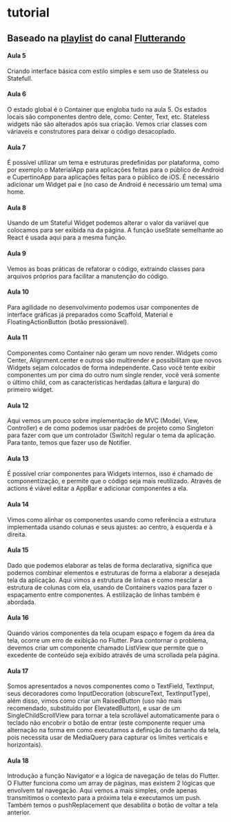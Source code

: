 # tutorial
## Baseado na [playlist](https://www.youtube.com/playlist?list=PLlBnICoI-g-d-J57QIz6Tx5xtUDGQdBFB) do canal [Flutterando](https://www.youtube.com/c/Flutterando) 

#### Aula 5
Criando interface básica com estilo simples e sem uso de Stateless ou Statefull.

#### Aula 6
O estado global é o Container que engloba tudo na aula 5. Os estados locais são componentes dentro dele, como: Center, Text, etc. Stateless widgets não são alterados após sua criação. Vemos criar classes com váriaveis e construtores para deixar o código desacoplado.

#### Aula 7
É possível utilizar um tema e estruturas predefinidas por plataforma, como por exemplo o MaterialApp para aplicações feitas para o público de Android e CupertinoApp para aplicações feitas para o público de iOS. É necessário adicionar um Widget pai e (no caso de Android é necessário um tema) uma home.

#### Aula 8
Usando de um Stateful Widget podemos alterar o valor da variável que colocamos para ser exibida na da página. A função useState semelhante ao React é usada aqui para a mesma função.

#### Aula 9
Vemos as boas práticas de refatorar o código, extraindo classes para arquivos próprios para facilitar a manutenção do código.

#### Aula 10
Para agilidade no desenvolvimento podemos usar componentes de interface gráficas já preparados como Scaffold, Material e FloatingActionButton (botão pressionável).

#### Aula 11
Componentes como Container não geram um novo render. Widgets como Center, Alignment.center e outros são multirender e possibilitam que novos Widgets sejam colocados de forma independente. Caso você tente exibir componentes um por cima do outro num single render, você verá somente o último child, com as características herdadas (altura e largura) do primeiro widget.

#### Aula 12
Aqui vemos um pouco sobre implementação de MVC (Model, View, Controller) e de como podemos usar padrões de projeto como Singleton para fazer com que um controlador (Switch) regular o tema da aplicação. Para tanto, temos que fazer uso de Notifier.

#### Aula 13
É possível criar componentes para Widgets internos, isso é chamado de componentização, e permite que o código seja mais reutilizado. Através de actions é viável editar a AppBar e adicionar componentes a ela.

#### Aula 14
Vimos como alinhar os componentes usando como referência a estrutura implementada usando colunas e seus ajustes: ao centro, à esquerda e à direita.

#### Aula 15
Dado que podemos elaborar as telas de forma declarativa, significa que podemos combinar elementos e estruturas de forma a elaborar a desejada tela da aplicação. Aqui vimos a estrutura de linhas e como mesclar a estrutura de colunas com ela, usando de Containers vazios para fazer o espaçamento entre componentes. A estilização de linhas também é abordada.

#### Aula 16
Quando vários componentes da tela ocupam espaço e fogem da área da tela, ocorre um erro de exibição no Flutter. Para contornar o problema, devemos criar um componente chamado ListView que permite que o excedente de conteúdo seja exibido através de uma scrollada pela página.

#### Aula 17
Somos apresentados a novos componentes como o TextField, TextInput, seus decoradores como InputDecoration (obscureText, TextInputType), além disso, vimos como criar um RaisedButton (uso não mais recomendado, substituído por ElevatedButton), e usar de um SingleChildScrollView para tornar a tela scrollável automaticamente para o teclado não encobrir o botão de entrar (este componente requer uma alternação na forma em como executamos a definição do tamanho da tela, pois necessita usar de MediaQuery para capturar os limites verticais e horizontais).

#### Aula 18
Introdução a função Navigator e a lógica de navegação de telas do Flutter. O Flutter funciona como um array de páginas, mas existem 2 lógicas que envolvem tal navegação. Aqui vemos a mais simples, onde apenas transmitimos o contexto para a próxima tela e executamos um push. Também temos o pushReplacement que desabilita o botão de voltar a tela anterior.